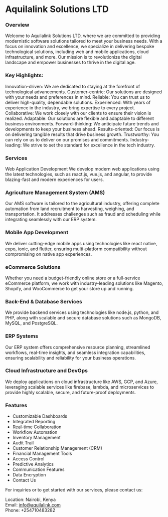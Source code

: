 # Aquilalink Solutions LTD
### Overview
Welcome to Aquilalink Solutions LTD, where we are committed to providing modernistic software solutions tailored to meet your business needs. With a focus on innovation and excellence, we specialize in delivering bespoke technological solutions, including web and mobile applications, cloud infrastructure, and more. Our mission is to revolutionize the digital landscape and empower businesses to thrive in the digital age.

### Key Highlights:
Innovation-driven: We are dedicated to staying at the forefront of technological advancements.
Customer-centric: Our solutions are designed with your needs and preferences in mind.
Reliable: You can trust us to deliver high-quality, dependable solutions.
Experienced: With years of experience in the industry, we bring expertise to every project.
Collaborative: We work closely with our clients to ensure their vision is realized.
Adaptable: Our solutions are flexible and adaptable to different business environments.
Forward-thinking: We anticipate future trends and developments to keep your business ahead.
Results-oriented: Our focus is on delivering tangible results that drive business growth.
Trustworthy: You can rely on us to deliver on our promises and commitments.
Industry-leading: We strive to set the standard for excellence in the tech industry.

### Services
Web Application Development
We develop modern web applications using the latest technologies, such as react.js, vue.js, and angular, to provide blazing-fast and modern experiences for users.

### Agriculture Management System (AMS)
Our AMS software is tailored to the agricultural industry, offering complete automation from land recruitment to harvesting, weighing, and transportation. It addresses challenges such as fraud and scheduling while integrating seamlessly with our ERP system.

### Mobile App Development
We deliver cutting-edge mobile apps using technologies like react native, expo, ionic, and flutter, ensuring multi-platform compatibility without compromising on native app experiences.

### eCommerce Solutions
Whether you need a budget-friendly online store or a full-service eCommerce platform, we work with industry-leading solutions like Magento, Shopify, and WooCommerce to get your store up and running.

### Back-End & Database Services
We provide backend services using technologies like node.js, python, and PHP, along with scalable and secure database solutions such as MongoDB, MySQL, and PostgreSQL.

### ERP Systems
Our ERP system offers comprehensive resource planning, streamlined workflows, real-time insights, and seamless integration capabilities, ensuring scalability and reliability for your business operations.

### Cloud Infrastructure and DevOps
We deploy applications on cloud infrastructure like AWS, GCP, and Azure, leveraging scalable services like firebase, lambda, and microservices to provide highly scalable, secure, and future-proof deployments.

### Features
- Customizable Dashboards
- Integrated Reporting
- Real-time Collaboration
- Workflow Automation
- Inventory Management
- Audit Trail
- Customer Relationship Management (CRM)
- Financial Management Tools
- Access Control
- Predictive Analytics
- Communication Features
- Data Encryption
- Contact Us

For inquiries or to get started with our services, please contact us:

Location: Nairobi, Kenya  
Email: info@aquilalink.com  
Phone: +254710483282